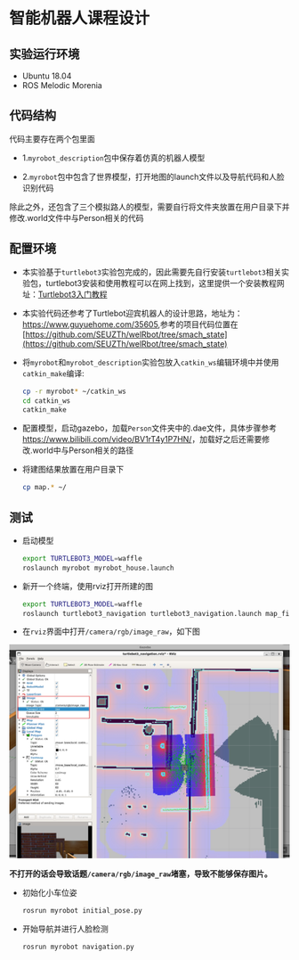 # 智能机器人课程设计

## 实验运行环境

- Ubuntu 18.04
- ROS Melodic Morenia

## 代码结构

代码主要存在两个包里面

- 1.```myrobot_description```包中保存着仿真的机器人模型

- 2.```myrobot```包中包含了世界模型，打开地图的launch文件以及导航代码和人脸识别代码

除此之外，还包含了三个模拟路人的模型，需要自行将文件夹放置在用户目录下并修改.world文件中与Person相关的代码

## 配置环境

- 本实验基于```turtlebot3```实验包完成的，因此需要先自行安装```turtlebot3```相关实验包，turtlebot3安装和使用教程可以在网上找到，这里提供一个安装教程网址：[Turtlebot3入门教程](https://zhuanlan.zhihu.com/p/475365929)

- 本实验代码还参考了Turtlebot迎宾机器人的设计思路，地址为：<https://www.guyuehome.com/35605>,参考的项目代码位置在[https://github.com/SEUZTh/welRbot/tree/smach_state](https://github.com/SEUZTh/welRbot/tree/smach_state)

- 将```myrobot```和```myrobot_description```实验包放入```catkin_ws```编辑环境中并使用```catkin_make```编译:

    ```bash
    cp -r myrobot* ~/catkin_ws
    cd catkin_ws
    catkin_make
    ```

- 配置模型，启动gazebo，加载```Person```文件夹中的.dae文件，具体步骤参考<https://www.bilibili.com/video/BV1rT4y1P7HN/>，加载好之后还需要修改.world中与Person相关的路径

- 将建图结果放置在用户目录下

    ```bash
    cp map.* ~/
    ```

## 测试

- 启动模型

    ```bash
    export TURTLEBOT3_MODEL=waffle 
    roslaunch myrobot myrobot_house.launch
    ```

- 新开一个终端，使用rviz打开所建的图

    ```bash
    export TURTLEBOT3_MODEL=waffle     
    roslaunch turtlebot3_navigation turtlebot3_navigation.launch map_file:=$HOME/map.yaml     
    ```

- 在```rviz```界面中打开```/camera/rgb/image_raw```，如下图

![rviz](rviz.jpg)

**不打开的话会导致话题```/camera/rgb/image_raw```堵塞，导致不能够保存图片。**

- 初始化小车位姿

    ```bash
    rosrun myrobot initial_pose.py
    ```

- 开始导航并进行人脸检测

    ```bash
    rosrun myrobot navigation.py
    ```
